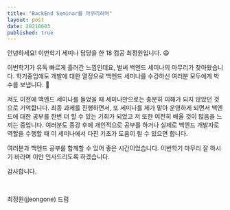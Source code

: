 ```yaml
---
title: "BackEnd Seminar를 마무리하며"
layout: post
date: 20210603
published: true
---
```


안녕하세요! 이번학기 세미나 담당을 한 18 컴공 최정원입니다. :smile:

이번학기가 유독 빠르게 흘러간 느낌인데요, 벌써 백엔드 세미나의 마무리가 찾아왔습니다. 학기중임에도 개발에 대한 열정으로 백엔드 세미나를 수강하신 여러분 모두에게 박수를 보냅니다. :clap:

저도 이전에 백엔드 세미나를 들었을 때 세미나만으로는 충분히 이해가 되지 않았던 것으로 기억합니다. 최종 과제를 진행하면서, 또 세미나를 제가 맡아 운영하게 되면서 백엔드에 대한 공부를 한번 더 할 수 있는 기회가 되었고 저 또한 여전히 배울 것이 많음을 느끼는 중입니다. 여러분도 종강 후에 개인적으로 공부를 하거나 실제로 백엔드 개발자로 역할을 수행할 때 이 세미나에서 다진 기초가 도움이 될 수 있으면 합니다.

여러분과 백엔드 공부를 함께할 수 있어 좋은 시간이었습니다. 이번학기 마무리 잘 하시기 바라며 이만 인사드리도록 하겠습니다.


감사합니다.

<br>

최정원(jjeongone) 드림